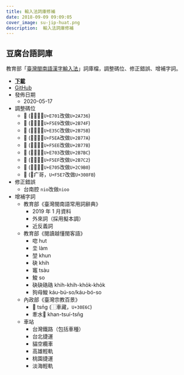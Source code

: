 ```yaml
---
title: 輸入法詞庫修補
date: 2018-09-09 09:09:05
cover_image: su-jip-huat.png
description:  輸入法詞庫修補
---
```


## 豆腐台語詞庫

教育部「[臺灣閩南語漢字輸入法](https://depart.moe.edu.tw/ED2400/cp.aspx?n=BB47AA61331DDAC8)」詞庫檔，調整碼位、修正錯誤、增補字詞。

- **[下載](https://tauhu.tw/TauhuTaigi20.05.tlim)**
- [GitHub](https://github.com/tauhu-tw/tauhu-taigi)
- 發佈日期
	- 2020-05-17
- 調整碼位
	- 𪜶 (⿰亻因，`U+E701`改做`U+2A736`)
	- 𫝏 (⿰冫彥，`U+F5E9`改做`U+2B74F`)
	- 𫝛 (⿱相同，`U+E35C`改做`U+2B75B`)
	- 𫝺 (⿰扌甩，`U+F5EA`改做`U+2B77A`)
	- 𫝻 (⿰扌回，`U+F5EE`改做`U+2B77B`)
	- 𫞼 (⿰立在，`U+E703`改做`U+2B7BC`)
	- 𫟂 (⿰糹寒，`U+F5EF`改做`U+2B7C2`)
	- 𬦰 (⿰⻊百，`U+E705`改做`U+2C9B0`)
	- 󿗧 (⿸疒哥，`U+F5E7`改做`U+308FB`)
- 修正錯誤
	- 台南腔 `nio`改做`nioo`
- 增補字詞
	- 教育部《臺灣閩南語常用詞辭典》
		- 2019 年 1 月資料
		- 外來詞（採用擬本調）
		- 近反義詞
	- 教育部《閱讀越懂閩客語》
		- 唿 hut
		- 坔 làm
		- 堃 khun
		- 砄 khih
		- 竈 tsàu
		- 鮻 so
		- 砄砄硞硞	khih-khih-kho̍k-kho̍k
		- 狗母鮻	káu-bú-so/káu-bó-so
	- 內政部《臺灣宗教百景》
		- 𰹬 tsn̄g (⿰車藏，`U+30E6C`)
		- 牽水𰹬 khan-tsuí-tsn̄g
	- 車站
		- 台灣鐵路（包括車種）
		- 台北捷運
		- 貓空纜車
		- 高雄輕軌
		- 桃園捷運
		- 淡海輕軌